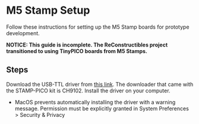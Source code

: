 # M5 Stamp Setup

Follow these instructions for setting up the M5 Stamp boards for prototype development.

**NOTICE: This guide is incomplete. The ReConstructibles project transitioned to using TinyPICO boards from M5 Stamps.**

## Steps
Download the USB-TTL driver from [this link](https://docs.m5stack.com/en/quick_start/stamp_pico/arduino). 
The downloader that came with the STAMP-PICO kit is CH9102.
Install the driver on your computer.

- MacOS prevents automatically installing the driver with a warning message.
Permission must be explicitly granted in System Preferences > Security & Privacy